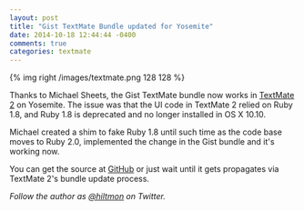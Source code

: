 ```yaml
---
layout: post
title: "Gist TextMate Bundle updated for Yosemite"
date: 2014-10-18 12:44:44 -0400
comments: true
categories: textmate
---
```


{% img right /images/textmate.png 128 128 %}

Thanks to Michael Sheets, the Gist TextMate bundle now works in [TextMate 2](http://macromates.com) on Yosemite. The issue was that the UI code in TextMate 2 relied on Ruby 1.8, and Ruby 1.8 is deprecated and no longer installed in OS X 10.10. 

Michael created a shim to fake Ruby 1.8 until such time as the code base moves to Ruby 2.0, implemented the change in the Gist bundle and it's working now.

You can get the source at [GitHub](https://github.com/hiltmon/Gist.tmbundle) or just wait until it gets propagates via TextMate 2's bundle update process.

*Follow the author as [@hiltmon](https://twitter.com/hiltmon) on Twitter.*